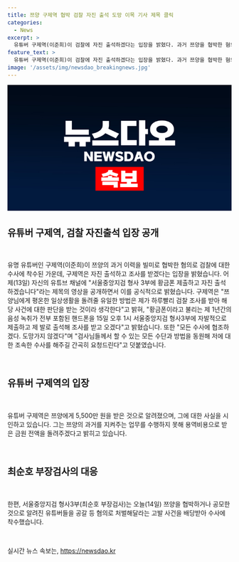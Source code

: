 ```yaml
---
title: 쯔양 구제역 협박 검찰 자진 출석 도망 이목 기사 제목 클릭
categories:
  - News
excerpt: >
  유튜버 구제역(이준희)이 검찰에 자진 출석하겠다는 입장을 밝혔다. 과거 쯔양을 협박한 혐의에 대한 수사가 진행되는 가운데, 구제역은 ‘서울중앙지검 형사 3부에 황금폰 제출하고 자진 출석하겠다’는 제목의 유튜브 영상을 공개했다. 이에 대한 구제역의 입장과 쯔양에 대한 폭로를 막으려 한 주장 등이 논란이 됐으며, 쯔양은 A 씨로부터의 피해와 40억 원을 받지 못한 정산금 등에 대한 주장을 밝혔다. 혐의가 있는 유튜버들에 대한 수사 역시 진행 중이다.
feature_text: >
  유튜버 구제역(이준희)이 검찰에 자진 출석하겠다는 입장을 밝혔다. 과거 쯔양을 협박한 혐의에 대한 수사가 진행되는 가운데, 구제역은 ‘서울중앙지검 형사 3부에 황금폰 제출하고 자진 출석하겠다’는 제목의 유튜브 영상을 공개했다. 이에 대한 구제역의 입장과 쯔양에 대한 폭로를 막으려 한 주장 등이 논란이 됐으며, 쯔양은 A 씨로부터의 피해와 40억 원을 받지 못한 정산금 등에 대한 주장을 밝혔다. 혐의가 있는 유튜버들에 대한 수사 역시 진행 중이다.
image: '/assets/img/newsdao_breakingnews.jpg'
---
```


<p><img src="/assets/img/newsdao_breakingnews.jpg" alt="ranknews 속보" /></p>

<h2 data-ke-size="size24">유튜버 구제역, 검찰 자진출석 입장 공개</h2>

<p data-ke-size="size16">&nbsp;</p>

<p>유명 유튜버인 구제역(이준희)이 쯔양의 과거 이력을 빌미로 협박한 혐의로 검찰에 대한 수사에 착수된 가운데, 구제역은 자진 출석하고 조사를 받겠다는 입장을 밝혔습니다. 어제(13일) 자신의 유튜브 채널에 "서울중앙지검 형사 3부에 황금폰 제출하고 자진 출석하겠습니다"라는 제목의 영상을 공개하면서 이를 공식적으로 밝혔습니다. 구제역은 "쯔양님에게 평온한 일상생활을 돌려줄 유일한 방법은 제가 하루빨리 검찰 조사를 받아 해당 사건에 대한 판단을 받는 것이라 생각한다"고 밝혀, "황금폰이라고 불리는 제 1년간의 음성 녹취가 전부 포함된 핸드폰을 15일 오후 1시 서울중앙지검 형사3부에 자발적으로 제출하고 제 발로 출석해 조사를 받고 오겠다"고 밝혔습니다. 또한 "모든 수사에 협조하겠다. 도망가지 않겠다"며 "검사님들께서 할 수 있는 모든 수단과 방법을 동원해 저에 대한 조속한 수사를 해주길 간곡히 요청드린다"고 덧붙였습니다. </p>

<p data-ke-size="size16">&nbsp;</p>

<h2 data-ke-size="size24">유튜버 구제역의 입장</h2>

<p data-ke-size="size16">&nbsp;</p>

<p>유튜버 구제역은 쯔양에게 5,500만 원을 받은 것으로 알려졌으며, 그에 대한 사실을 시인하고 있습니다. 그는 쯔양의 과거를 지켜주는 업무를 수행하지 못해 용역비용으로 받은 금원 전액을 돌려주겠다고 밝히고 있습니다. </p>

<p data-ke-size="size16">&nbsp;</p>

<h2 data-ke-size="size24">최순호 부장검사의 대응</h2>

<p data-ke-size="size16">&nbsp;</p>

<p>한편, 서울중앙지검 형사3부(최순호 부장검사)는 오늘(14일) 쯔양을 협박하거나 공모한 것으로 알려진 유튜버들을 공갈 등 혐의로 처벌해달라는 고발 사건을 배당받아 수사에 착수했습니다. </p>

<p data-ke-size="size16">&nbsp;</p>
실시간 뉴스 속보는, <a href="https://newsdao.kr" rel="dofollow">https://newsdao.kr</a>


